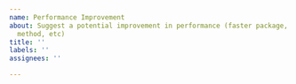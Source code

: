 ```yaml
---
name: Performance Improvement
about: Suggest a potential improvement in performance (faster package, streamlined
  method, etc)
title: ''
labels: ''
assignees: ''

---
```



